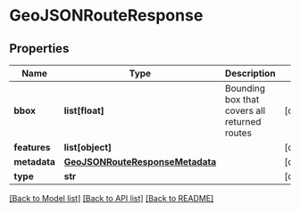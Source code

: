 # GeoJSONRouteResponse

## Properties
Name | Type | Description | Notes
------------ | ------------- | ------------- | -------------
**bbox** | **list[float]** | Bounding box that covers all returned routes | [optional] 
**features** | **list[object]** |  | [optional] 
**metadata** | [**GeoJSONRouteResponseMetadata**](GeoJSONRouteResponseMetadata.md) |  | [optional] 
**type** | **str** |  | [optional] 

[[Back to Model list]](../README.md#documentation_for_models) [[Back to API list]](../README.md#documentation_for_api_endpoints) [[Back to README]](../README.md)

